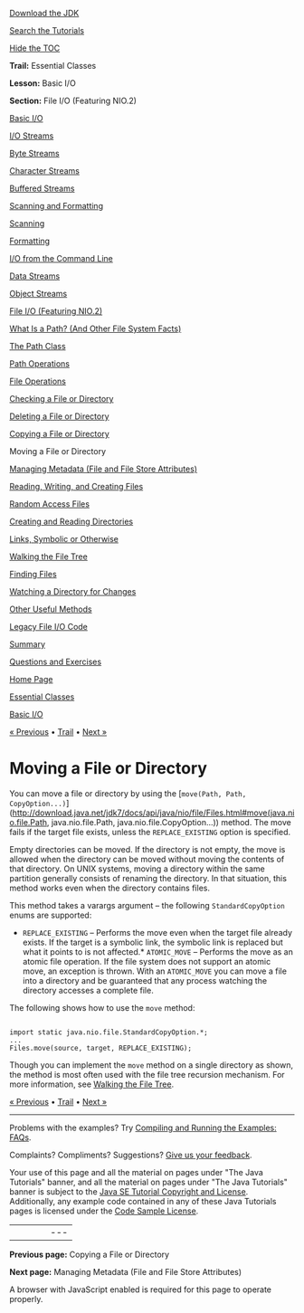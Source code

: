 [Download
the JDK](http://java.sun.com/javase/6/download.jsp)
  
[Search the
Tutorials](../../search.html)
  
[Hide the TOC](javascript:toggleLeft())

**Trail:** Essential Classes
  
**Lesson:** Basic I/O
  
**Section:** File I/O (Featuring NIO.2)

[Basic I/O](index.html)

[I/O Streams](streams.html)

[Byte Streams](bytestreams.html)

[Character Streams](charstreams.html)

[Buffered Streams](buffers.html)

[Scanning and Formatting](scanfor.html)

[Scanning](scanning.html)

[Formatting](formatting.html)

[I/O from the Command Line](cl.html)

[Data Streams](datastreams.html)

[Object Streams](objectstreams.html)

[File I/O (Featuring NIO.2)](fileio.html)

[What Is a Path? (And Other File System Facts)](path.html)

[The Path Class](pathClass.html)

[Path Operations](pathOps.html)

[File Operations](fileOps.html)

[Checking a File or Directory](check.html)

[Deleting a File or Directory](delete.html)

[Copying a File or Directory](copy.html)

Moving a File or Directory

[Managing Metadata (File and File Store Attributes)](fileAttr.html)

[Reading, Writing, and Creating Files](file.html)

[Random Access Files](rafs.html)

[Creating and Reading Directories](dirs.html)

[Links, Symbolic or Otherwise](links.html)

[Walking the File Tree](walk.html)

[Finding Files](find.html)

[Watching a Directory for Changes](notification.html)

[Other Useful Methods](misc.html)

[Legacy File I/O Code](legacy.html)

[Summary](summary.html)

[Questions and Exercises](QandE/questions.html)

[Home Page](../../index.html)
>
[Essential Classes](../index.html)
>
[Basic I/O](index.html)

[« Previous](copy.html) • [Trail](../TOC.html) • [Next »](fileAttr.html)

# Moving a File or Directory

You can move a file or directory by using the
[`move(Path, Path, CopyOption...)`](http://download.java.net/jdk7/docs/api/java/nio/file/Files.html#move(java.nio.file.Path, java.nio.file.Path, java.nio.file.CopyOption...)) method.
The move fails if the target file exists,
unless the `REPLACE_EXISTING` option is specified.

Empty directories can be moved. If the directory is not empty,
the move is allowed when the directory can be
moved without moving the contents of that directory.
On UNIX systems,
moving a directory within the same partition generally consists
of renaming the directory. In that situation, this method works
even when the directory contains files.

This method takes a varargs argument –
the following `StandardCopyOption` enums are supported:

* `REPLACE_EXISTING` – Performs the move even
  when the target file already exists. If the target is a symbolic
  link, the symbolic link is replaced but what it points to is not affected.* `ATOMIC_MOVE` – Performs the move as an atomic
    file operation. If the file system does not support an atomic move,
    an exception is thrown. With an `ATOMIC_MOVE` you can move a file
    into a directory and be guaranteed that any process watching the directory
    accesses a complete file.

The following shows how to use the `move` method:

```

import static java.nio.file.StandardCopyOption.*;
...
Files.move(source, target, REPLACE_EXISTING);

```

Though you can implement the `move` method on a single
directory as shown,
the method is most often used with the file tree recursion mechanism.
For more information, see
[Walking the File Tree](walk.html).

[« Previous](copy.html)
•
[Trail](../TOC.html)
•
[Next »](fileAttr.html)

---

Problems with the examples? Try [Compiling and Running
the Examples: FAQs](../../information/run-examples.html).
  
Complaints? Compliments? Suggestions? [Give
us your feedback](http://download.oracle.com/javase/feedback.html).

Your use of this page and all the material on pages under "The Java Tutorials" banner,
and all the material on pages under "The Java Tutorials" banner is subject to the [Java SE Tutorial Copyright
and License](../../information/license.html).
Additionally, any example code contained in any of these Java
Tutorials pages is licensed under the
[Code
Sample License](http://developers.sun.com/license/berkeley_license.html).

|  |  |  |  |  |
| --- | --- | --- | --- | --- |
| |  |  | | --- | --- | | duke image | Oracle logo | | [About Oracle](http://www.oracle.com/us/corporate/index.html) | [Oracle Technology Network](http://www.oracle.com/technology/index.html) | [Terms of Service](https://www.samplecode.oracle.com/servlets/CompulsoryClickThrough?type=TermsOfService) | Copyright © 1995, 2011 Oracle and/or its affiliates. All rights reserved. |

**Previous page:** Copying a File or Directory
  
**Next page:** Managing Metadata (File and File Store Attributes)




A browser with JavaScript enabled is required for this page to operate properly.